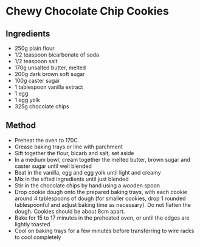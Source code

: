 # Chewy Chocolate Chip Cookies

## Ingredients
* 250g plain flour
* 1/2 teaspoon bicarbonate of soda
* 1/2 teaspoon salt
* 170g unsalted butter, melted
* 200g dark brown soft sugar
* 100g caster sugar
* 1 tablespoon vanilla extract
* 1 egg
* 1 egg yolk
* 325g chocolate chips

## Method
* Preheat the oven to 170C
* Grease baking trays or line with parchment
* Sift together the flour, bicarb and salt; set aside
* In a medium bowl, cream together the melted butter, brown sugar and caster sugar until well blended
* Beat in the vanilla, egg and egg yolk until light and creamy
* Mix in the sifted ingredients until just blended
* Stir in the chocolate chips by hand using a wooden spoon
* Drop cookie dough onto the prepared baking trays, with each cookie around 4 tablespoons of dough (for smaller cookies, drop 1 rounded tablespoonful and adjust baking time as necessary). Do not flatten the dough. Cookies should be about 8cm apart.
* Bake for 15 to 17 minutes in the preheated oven, or until the edges are lightly toasted
* Cool on baking trays for a few minutes before transferring to wire racks to cool completely
